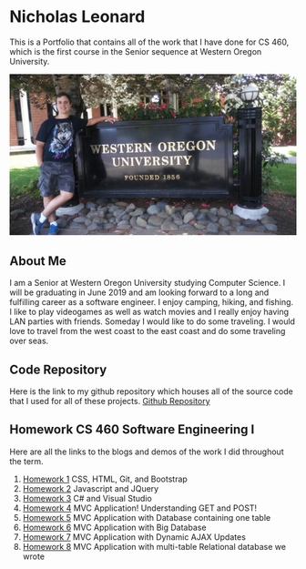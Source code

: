 # Nicholas Leonard

This is a Portfolio that contains all of the work that I have done for CS 460, which is the first course in the Senior sequence at Western Oregon University.



![picture](Portfolio_Photos/me_western.jpg)



## About Me

I am a Senior at Western Oregon University studying Computer Science. I will be graduating in June 2019 and am looking forward to a long and fulfilling career as a software engineer. I enjoy camping, hiking, and fishing. I like to play videogames as well as watch movies and I really enjoy having LAN parties with friends. Someday I would like to do some traveling. I would love to travel from the west coast to the east coast and do some traveling over seas.


## Code Repository
Here is the link to my github repository which houses all of the source code that I used for all of these projects.
[Github Repository](https://github.com/NicholasLeonard/NicholasLeonard.github.io)


## Homework CS 460 Software Engineering I

Here are all the links to the blogs and demos of the work I did throughout the term.

1. [Homework 1](HW1/h1index.md) CSS, HTML, Git, and Bootstrap
2. [Homework 2](HW2/h2index.md) Javascript and JQuery
3. [Homework 3](HW3/h3index.md) C# and Visual Studio
4. [Homework 4](HW4/h4index.md) MVC Application! Understanding GET and POST!
5. [Homework 5](HW5/h5index.md) MVC Application with Database containing one table
6. [Homework 6](HW6/h6index.md) MVC Application with Big Database
7. [Homework 7](HW7/h7index.md) MVC Application with Dynamic AJAX Updates
8. [Homework 8](HW8/h8index.md) MVC Application with multi-table Relational database we wrote